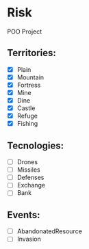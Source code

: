 # Risk
POO Project

## Territories: 

- [x] Plain
- [x] Mountain
- [x] Fortress
- [x] Mine
- [x] Dine
- [x] Castle
- [x] Refuge
- [x] Fishing

## Tecnologies:

- [ ] Drones
- [ ] Missiles
- [ ] Defenses
- [ ] Exchange
- [ ] Bank

## Events:

- [ ] AbandonatedResource
- [ ] Invasion
